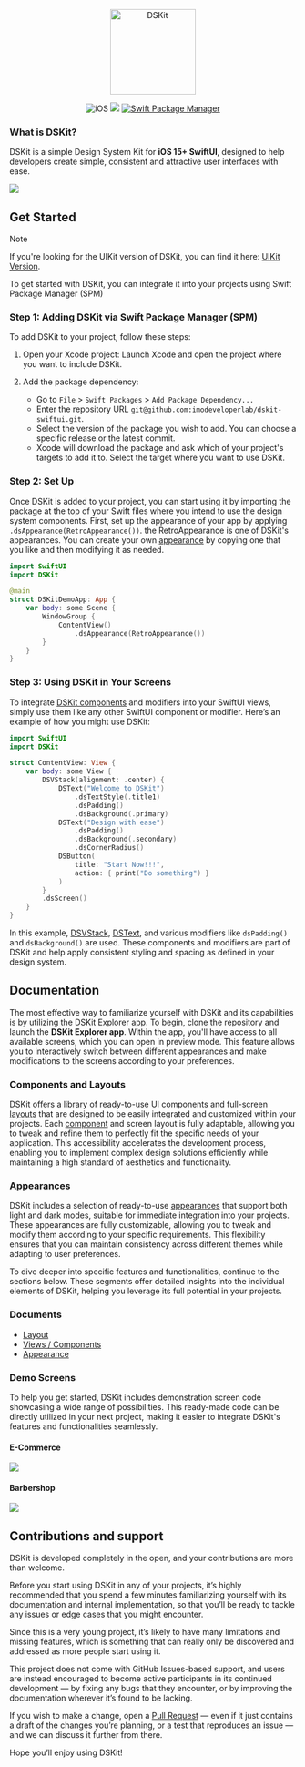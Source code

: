 

<p align="center">
    <img src="Content/Images/Logo.png" width="150" max-width="100%" alt="DSKit"/>
</p>
<p align="center">
    <img src="https://img.shields.io/badge/iOS-15+-brightgreen.svg?style=flat" alt="iOS"/>
    <img src="https://img.shields.io/badge/SwiftUI-3.0-brightgreen.svg"/>
    <a href="https://swift.org/package-manager">
        <img src="https://img.shields.io/badge/spm-compatible-brightgreen.svg?style=flat" alt="Swift Package Manager"/>
    </a>
</p>


### What is DSKit?

DSKit is a simple Design System Kit for **iOS 15+ SwiftUI**, designed to help developers create simple, consistent and attractive user interfaces with ease.

<img src="Content/Images/Preview.png">


## Get Started

> [!Note]
> If you're looking for the UIKit version of DSKit, you can find it here: [UIKit Version](https://github.com/imodeveloperlab/dskit).

To get started with DSKit, you can integrate it into your projects using Swift Package Manager (SPM)

### Step 1: Adding DSKit via Swift Package Manager (SPM)
To add DSKit to your project, follow these steps:

1. Open your Xcode project: Launch Xcode and open the project where you want to include DSKit.

2. Add the package dependency:
   - Go to `File` > `Swift Packages` > `Add Package Dependency...`
   - Enter the repository URL `git@github.com:imodeveloperlab/dskit-swiftui.git`.
   - Select the version of the package you wish to add. You can choose a specific release or the latest commit.
   - Xcode will download the package and ask which of your project's targets to add it to. Select the target where you want to use DSKit.

### Step 2: Set Up
Once DSKit is added to your project, you can start using it by importing the package at the top of your Swift files where you intend to use the design system components. First, set up the appearance of your app by applying `.dsAppearance(RetroAppearance())`. the RetroAppearance is one of DSKit's appearances. You can create your own [appearance](https://github.com/imodeveloperlab/dskit-swiftui/blob/main/Content/Appearance-in-DSKit.md) by copying one that you like and then modifying it as needed.

```swift
import SwiftUI
import DSKit

@main
struct DSKitDemoApp: App {
    var body: some Scene {
        WindowGroup {
            ContentView()
                .dsAppearance(RetroAppearance())
        }
    }
}
```

### Step 3: Using DSKit in Your Screens
To integrate [DSKit components](https://github.com/imodeveloperlab/dskit-swiftui/blob/main/Content/Views.md) and modifiers into your SwiftUI views, simply use them like any other SwiftUI component or modifier. Here’s an example of how you might use DSKit:

```swift
import SwiftUI
import DSKit

struct ContentView: View {
    var body: some View {
        DSVStack(alignment: .center) {
            DSText("Welcome to DSKit")
                .dsTextStyle(.title1)
                .dsPadding()
                .dsBackground(.primary)
            DSText("Design with ease")
                .dsPadding()
                .dsBackground(.secondary)
                .dsCornerRadius()
            DSButton(
                title: "Start Now!!!", 
                action: { print("Do something") }
            )
        }
        .dsScreen()
    }
}
```

In this example, [DSVStack](https://github.com/imodeveloperlab/dskit-swiftui/blob/main/Content/Views.md), [DSText](https://github.com/imodeveloperlab/dskit-swiftui/blob/main/Content/Views.md), and various modifiers like `dsPadding()` and `dsBackground()` are used. These components and modifiers are part of DSKit and help apply consistent styling and spacing as defined in your design system.

## Documentation

The most effective way to familiarize yourself with DSKit and its capabilities is by utilizing the DSKit Explorer app. To begin, clone the repository and launch the **DSKit Explorer app**. Within the app, you'll have access to all available screens, which you can open in preview mode. This feature allows you to interactively switch between different appearances and make modifications to the screens according to your preferences.

### Components and Layouts

DSKit offers a library of ready-to-use UI components and full-screen [layouts](Content/Layout-in-DSKit.md) that are designed to be easily integrated and customized within your projects. Each [component](Content/Views.md) and screen layout is fully adaptable, allowing you to tweak and refine them to perfectly fit the specific needs of your application. This accessibility accelerates the development process, enabling you to implement complex design solutions efficiently while maintaining a high standard of aesthetics and functionality.

### Appearances

DSKit includes a selection of ready-to-use [appearances](Content/Appearance-in-DSKit.md) that support both light and dark modes, suitable for immediate integration into your projects. These appearances are fully customizable, allowing you to tweak and modify them according to your specific requirements. This flexibility ensures that you can maintain consistency across different themes while adapting to user preferences. 

To dive deeper into specific features and functionalities, continue to the sections below. These segments offer detailed insights into the individual elements of DSKit, helping you leverage its full potential in your projects.

### Documents

- [Layout](Content/Layout-in-DSKit.md)
- [Views / Components](Content/Views.md)
- [Appearance](Content/Appearance-in-DSKit.md)

### Demo Screens

To help you get started, DSKit includes demonstration screen code showcasing a wide range of possibilities. This ready-made code can be directly utilized in your next project, making it easier to integrate DSKit's features and functionalities seamlessly.

#### E-Commerce 

<img src="Content/Images/e-commerce.png">

#### Barbershop

<img src="Content/Images/barbershop.png">

## Contributions and support

DSKit is developed completely in the open, and your contributions are more than welcome.

Before you start using DSKit in any of your projects, it’s highly recommended that you spend a few minutes familiarizing yourself with its documentation and internal implementation, so that you’ll be ready to tackle any issues or edge cases that you might encounter.

Since this is a very young project, it’s likely to have many limitations and missing features, which is something that can really only be discovered and addressed as more people start using it.

This project does not come with GitHub Issues-based support, and users are instead encouraged to become active participants in its continued development — by fixing any bugs that they encounter, or by improving the documentation wherever it’s found to be lacking.

If you wish to make a change, open a [Pull Request](https://github.com/imodeveloperlab/dskit/pulls) — even if it just contains a draft of the changes you’re planning, or a test that reproduces an issue — and we can discuss it further from there.

Hope you’ll enjoy using DSKit!
